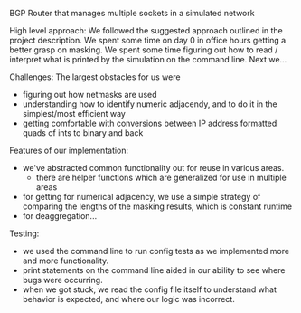BGP Router that manages multiple sockets in a simulated network

High level approach:
We followed the suggested approach outlined in the project description. We spent some time on day 0 in office hours getting a better grasp on masking. We spent some time figuring out how to read / interpret what is printed by the simulation on the command line. Next we...

Challenges:
The largest obstacles for us were
- figuring out how netmasks are used
- understanding how to identify numeric adjacendy, and to do it in the simplest/most efficient way
- getting comfortable with conversions between IP address formatted quads of ints to binary and back

Features of our implementation:
- we've abstracted common functionality out for reuse in various areas. 
   - there are helper functions which are generalized for use in multiple areas 
- for getting for numerical adjacency, we use a simple strategy of comparing the lengths of the masking results, which is constant runtime
- for deaggregation...

Testing:
- we used the command line to run config tests as we implemented more and more functionality.
- print statements on the command line aided in our ability to see where bugs were occurring.
- when we got stuck, we read the config file itself to understand what behavior is expected, and where our logic was incorrect.